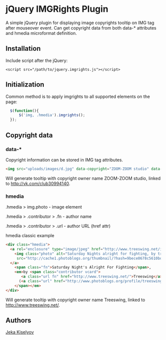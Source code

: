 # jQuery IMGRights Plugin

A simple jQuery plugin for displaying image copyrights tooltip on IMG tag after
mouseover event. Can get copyright data from both data-* attributes and hmedia 
microformat definition.

## Installation

Include script after the jQuery:

    <script src="/path/to/jquery.imgrights.js"></script>
    
## Initialization

Common method is to apply imgrights to all supported elements on the page:
```javascript
  $(function(){ 
      $('img, .hmedia').imgrights(); 
  });
```

## Copyright data
          
### data-*
       
Copyright information can be stored in IMG tag attributes.
```html
<img src="uploads/images/d.jpg" data-copyright="ZOOM-ZOOM studio" data-copyright-url="http://vk.com/club30994140">
```
Will generate tooltip with copyright owner name ZOOM-ZOOM studio, linked to http://vk.com/club30994140.

### hmedia

.hmedia > img.photo - image element

.hmedia > .contributor > .fn - author name

.hmedia > .contributor > .url - author URL (href attr)

hmedia classic example
```html
<div class="hmedia">
  <a rel="enclosure" type="image/jpeg" href="http://www.treeswing.net/index.php?showimage=355">
    <img class="photo" alt="Saturday Nights alright for fighting, by treeswing" 
     src="http://cache1.photoblogs.org/thumbnail/?hash=9bece0678c5610bd4b631d9037286df7&size=450"/>
  </a>
    <span class="fn">Saturday Night's Alright For Fighting</span>, 
    <em>by <span class="contributor vcard">
       <a class="url fn" href="http://www.treeswing.net/">Treeswing</a> 
      (<a class="url" href="http://www.photoblogs.org/profile/treeswing.net/">profile</a>)
    </span></em>
</div>
```
Will generate tooltip with copyright owner name Treeswing, linked to http://www.treeswing.net/. 

## Authors

[Jeka Kiselyov](https://github.com/jeka-kiselyov)




